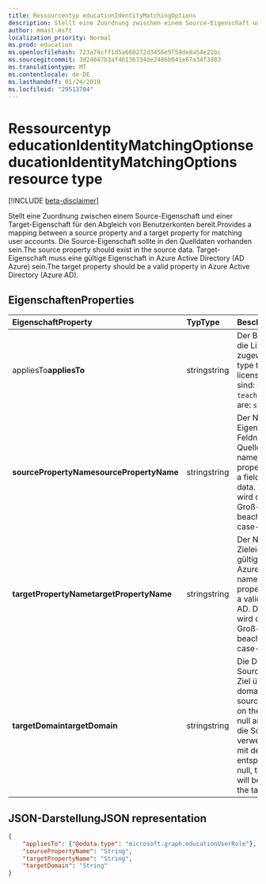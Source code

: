 ```yaml
---
title: Ressourcentyp educationIdentityMatchingOptions
description: Stellt eine Zuordnung zwischen einem Source-Eigenschaft und einer Target-Eigenschaft für den Abgleich von Benutzerkonten bereit. Die Source-Eigenschaft sollte in den Quelldaten vorhanden sein. Target-Eigenschaft muss eine gültige Eigenschaft in Azure Active Directory (AD Azure) sein.
author: mmast-msft
localization_priority: Normal
ms.prod: education
ms.openlocfilehash: 723a74cff1d5a660272d3456e9f54de8a54e21bc
ms.sourcegitcommit: 3d24047b3af46136734de2486b041e67a34f3d83
ms.translationtype: MT
ms.contentlocale: de-DE
ms.lasthandoff: 01/24/2019
ms.locfileid: "29513704"
---
```

# <a name="educationidentitymatchingoptions-resource-type"></a><span data-ttu-id="32f4b-105">Ressourcentyp educationIdentityMatchingOptions</span><span class="sxs-lookup"><span data-stu-id="32f4b-105">educationIdentityMatchingOptions resource type</span></span>

[!INCLUDE [beta-disclaimer](../../includes/beta-disclaimer.md)]

<span data-ttu-id="32f4b-106">Stellt eine Zuordnung zwischen einem Source-Eigenschaft und einer Target-Eigenschaft für den Abgleich von Benutzerkonten bereit.</span><span class="sxs-lookup"><span data-stu-id="32f4b-106">Provides a mapping between a source property and a target property for matching user accounts.</span></span> <span data-ttu-id="32f4b-107">Die Source-Eigenschaft sollte in den Quelldaten vorhanden sein.</span><span class="sxs-lookup"><span data-stu-id="32f4b-107">The source property should exist in the source data.</span></span> <span data-ttu-id="32f4b-108">Target-Eigenschaft muss eine gültige Eigenschaft in Azure Active Directory (AD Azure) sein.</span><span class="sxs-lookup"><span data-stu-id="32f4b-108">The target property should be a valid property in Azure Active Directory (Azure AD).</span></span>

## <a name="properties"></a><span data-ttu-id="32f4b-109">Eigenschaften</span><span class="sxs-lookup"><span data-stu-id="32f4b-109">Properties</span></span>

| <span data-ttu-id="32f4b-110">Eigenschaft</span><span class="sxs-lookup"><span data-stu-id="32f4b-110">Property</span></span> | <span data-ttu-id="32f4b-111">Typ</span><span class="sxs-lookup"><span data-stu-id="32f4b-111">Type</span></span> | <span data-ttu-id="32f4b-112">Beschreibung</span><span class="sxs-lookup"><span data-stu-id="32f4b-112">Description</span></span> |
|:-|:-|:-|
| <span data-ttu-id="32f4b-113">appliesTo</span><span class="sxs-lookup"><span data-stu-id="32f4b-113">**appliesTo**</span></span> | <span data-ttu-id="32f4b-114">string</span><span class="sxs-lookup"><span data-stu-id="32f4b-114">string</span></span> |  <span data-ttu-id="32f4b-115">Der Benutzer Rollentyp die Lizenz zugewiesen.</span><span class="sxs-lookup"><span data-stu-id="32f4b-115">The user role type to assign to the license.</span></span> <span data-ttu-id="32f4b-116">Mögliche Werte sind: `student` und `teacher`.</span><span class="sxs-lookup"><span data-stu-id="32f4b-116">Possible values are: `student`, `teacher`.</span></span>      |
| <span data-ttu-id="32f4b-117">**sourcePropertyName**</span><span class="sxs-lookup"><span data-stu-id="32f4b-117">**sourcePropertyName**</span></span> | <span data-ttu-id="32f4b-118">string</span><span class="sxs-lookup"><span data-stu-id="32f4b-118">string</span></span> |  <span data-ttu-id="32f4b-119">Der Name der Source-Eigenschaft, die ein Feldname in den Quelldaten sein sollte.</span><span class="sxs-lookup"><span data-stu-id="32f4b-119">The name of the source property, which should be a field name in the source data.</span></span> <span data-ttu-id="32f4b-120">Diese Eigenschaft wird die Groß-/Kleinschreibung beachtet.</span><span class="sxs-lookup"><span data-stu-id="32f4b-120">This property is case-sensitive.</span></span>        |
| <span data-ttu-id="32f4b-121">**targetPropertyName**</span><span class="sxs-lookup"><span data-stu-id="32f4b-121">**targetPropertyName**</span></span> | <span data-ttu-id="32f4b-122">string</span><span class="sxs-lookup"><span data-stu-id="32f4b-122">string</span></span> |  <span data-ttu-id="32f4b-123">Der Name der Zieleigenschaft, die eine gültige Eigenschaft in Azure AD sein sollte.</span><span class="sxs-lookup"><span data-stu-id="32f4b-123">The name of the target property, which should be a valid property in Azure AD.</span></span> <span data-ttu-id="32f4b-124">Diese Eigenschaft wird die Groß-/Kleinschreibung beachtet.</span><span class="sxs-lookup"><span data-stu-id="32f4b-124">This property is case-sensitive.</span></span>     |
| <span data-ttu-id="32f4b-125">**targetDomain**</span><span class="sxs-lookup"><span data-stu-id="32f4b-125">**targetDomain**</span></span> | <span data-ttu-id="32f4b-126">string</span><span class="sxs-lookup"><span data-stu-id="32f4b-126">string</span></span> |  <span data-ttu-id="32f4b-127">Die Domäne, mit der Source-Eigenschaft im Ziel übereinstimmen.</span><span class="sxs-lookup"><span data-stu-id="32f4b-127">The domain to suffix with the source property to match on the target.</span></span> <span data-ttu-id="32f4b-128">Wenn als null angegeben wird, wird die Source-Eigenschaft verwendet werden, der mit der Zieleigenschaft entspricht.</span><span class="sxs-lookup"><span data-stu-id="32f4b-128">If provided as null,  the source property will be used to match with the target property.</span></span>        |

## <a name="json-representation"></a><span data-ttu-id="32f4b-129">JSON-Darstellung</span><span class="sxs-lookup"><span data-stu-id="32f4b-129">JSON representation</span></span>
<!-- {
  "blockType": "resource",
  "optionalProperties": [

  ],
  "@odata.type": "microsoft.graph.educationIdentityMatchingOptions"
}-->

```json
{
    "appliesTo": {"@odata.type": "microsoft.graph.educationUserRole"},
    "sourcePropertyName": "String",
    "targetPropertyName": "String",
    "targetDomain": "String"
}
```
<!--
{
  "type": "#page.annotation",
  "suppressions": [
    "Error: /api-reference/beta/resources/educationidentitymatchingoptions.md:\r\n      Exception processing links.\r\n    System.ArgumentException: Link Definition was null. Link text: !INCLUDE [beta-disclaimer](../../includes/beta-disclaimer.md)\r\n      at ApiDoctor.Validation.DocFile.get_LinkDestinations()\r\n      at ApiDoctor.Validation.DocSet.ValidateLinks(Boolean includeWarnings, String[] relativePathForFiles, IssueLogger issues, Boolean requireFilenameCaseMatch, Boolean printOrphanedFiles)"
  ]
}
-->
